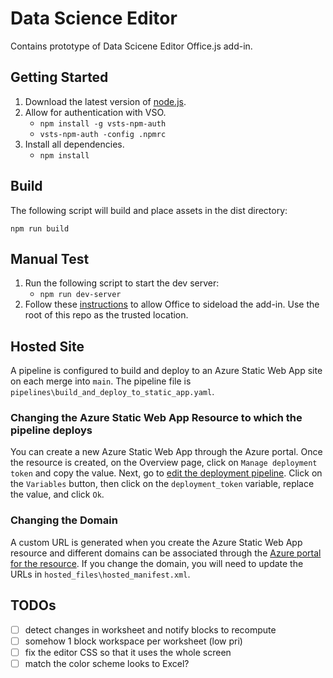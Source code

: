 # Data Science Editor

Contains prototype of Data Scicene Editor Office.js add-in.

## Getting Started

1. Download the latest version of [node.js](https://nodejs.org/en/download/).
1. Allow for authentication with VSO.
    - `npm install -g vsts-npm-auth`
    - `vsts-npm-auth -config .npmrc`
1. Install all dependencies.
    - `npm install`

## Build

The following script will build and place assets in the dist directory:

`npm run build`

## Manual Test

1. Run the following script to start the dev server:
    - `npm run dev-server`
1. Follow these [instructions](https://docs.microsoft.com/en-us/office/dev/add-ins/testing/create-a-network-shared-folder-catalog-for-task-pane-and-content-add-ins) to allow Office to sideload the add-in. Use the root of this repo as the trusted location.

## Hosted Site

A pipeline is configured to build and deploy to an Azure Static Web App site on each merge into `main`.  The pipeline file is `pipelines\build_and_deploy_to_static_app.yaml`.

### Changing the Azure Static Web App Resource to which the pipeline deploys

You can create a new Azure Static Web App through the Azure portal.  Once the resource is created, on the Overview page, click on `Manage deployment token` and copy the value.  Next, go to [edit the deployment pipeline](https://office.visualstudio.com/Hackathon/_apps/hub/ms.vss-build-web.ci-designer-hub?pipelineId=17281&branch=main).  Click on the `Variables` button, then click on the `deployment_token` variable, replace the value, and click `Ok`.

### Changing the Domain

 A custom URL is generated when you create the Azure Static Web App resource and different domains can be associated through the [Azure portal for the resource](https://ms.portal.azure.com/?websitesextension_ext=asd.featurePath%3Danalysis%2FLinuxAppDown#@microsoft.onmicrosoft.com/resource/subscriptions/55163ab1-9de3-49af-888e-c06f7e2c3a49/resourceGroups/excel-data-science-editor-addin/providers/Microsoft.Web/staticSites/excel-data-science-editor-addin-app/customDomains).  If you change the domain, you will need to update the URLs in `hosted_files\hosted_manifest.xml`.

## TODOs

- [ ] detect changes in worksheet and notify blocks to recompute
- [ ] somehow 1 block workspace per worksheet (low pri)
- [ ] fix the editor CSS so that it uses the whole screen
- [ ] match the color scheme looks to Excel?
